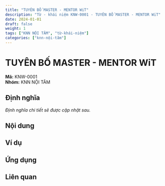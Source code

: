 ```yaml
---
title: "TUYÊN BỐ MASTER - MENTOR WiT"
description: "Từ - khái niệm KNW-0001 - TUYÊN BỐ MASTER - MENTOR WiT"
date: 2024-01-01
draft: false
weight: 1
tags: ["KNN NỘI TÂM", "từ-khái-niệm"]
categories: ["knn-nội-tâm"]
---
```


# TUYÊN BỐ MASTER - MENTOR WiT

**Mã:** KNW-0001  
**Nhóm:** KNN NỘI TÂM

## Định nghĩa

*Định nghĩa chi tiết sẽ được cập nhật sau.*

## Nội dung

<!-- Nội dung chi tiết sẽ được điền vào đây -->

## Ví dụ

<!-- Ví dụ minh họa -->

## Ứng dụng

<!-- Cách ứng dụng từ/khái niệm này trong thực tế -->

## Liên quan

<!-- Các từ/khái niệm liên quan khác -->
